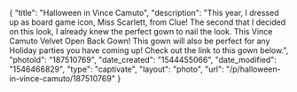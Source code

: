 {
    "title": "Halloween in Vince Camuto",
    "description": "This year, I dressed up as board game icon, Miss Scarlett, from Clue! The second that I decided on this look, I already knew the perfect gown to nail the look. This Vince Camuto Velvet Open Back Gown! This gown will also be perfect for any Holiday parties you have coming up! Check out the link to this gown below.",
    "photoId": "187510769",
    "date_created": "1544455066",
    "date_modified": "1546466829",
    "type": "captivate",
    "layout": "photo",
    "url": "\/p\/halloween-in-vince-camuto\/187510769"
}